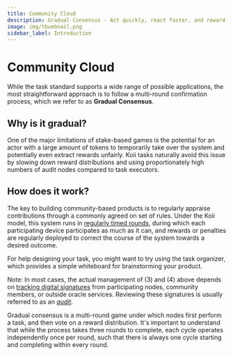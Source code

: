 ```yaml
---
title: Community Cloud
description: Gradual Consensus - Act quickly, react faster, and reward slowly.
image: img/thumbnail.png
sidebar_label: Introduction
---
```


# Community Cloud

<Description
  text="Gradual Consensus - Act quickly, react faster, and reward slowly."
/>

While the task standard supports a wide range of possible applications, the most straightforward approach is to follow a multi-round confirmation process, which we refer to as **Gradual Consensus**.

## **Why is it gradual?**

One of the major limitations of stake-based games is the potential for an actor with a large amount of tokens to temporarily take over the system and potentially even extract rewards unfairly. Koii tasks naturally avoid this issue by slowing down reward distributions and using proportionately high numbers of audit nodes compared to task executors.

## **How does it work?**

The key to building community-based products is to regularly appraise contributions through a commonly agreed on set of rules. Under the Koii model, this system runs in [regularly timed rounds](#the-task-lifecycle), during which each participating device participates as much as it can, and rewards or penalties are regularly deployed to correct the course of the system towards a desired outcome.

For help designing your task, you might want to try using the task organizer, which provides a simple whiteboard for brainstorming your product.

Note: In most cases, the actual management of (3) and (4) above depends on [tracking digital signatures](/) from participating nodes, community members, or outside oracle services. Reviewing these signatures is usually referred to as an [_audit_](/).

Gradual consensus is a multi-round game under which nodes first perform a task, and then vote on a reward distribution. It's important to understand that while the process takes three rounds to complete, each cycle operates independently once per round, such that there is always one cycle starting and completing within every round.
